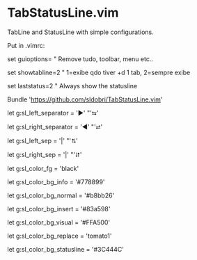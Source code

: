 TabStatusLine.vim
=================

TabLine and StatusLine with simple configurations.

Put in .vimrc:


set guioptions=                 " Remove tudo, toolbar, menu etc..

set showtabline=2               " 1=exibe qdo tiver +d 1 tab, 2=sempre exibe

set laststatus=2                " Always show the statusline



Bundle 'https://github.com/sldobri/TabStatusLine.vim'



let g:sl_left_separator      = '►'   "'⮀'

let g:sl_right_separator     = '◄'   "'⮂'

let g:sl_left_sep            = '|'   "'⮁'

let g:sl_right_sep           = '|'   "'⮃'



let g:sl_color_fg            = 'black'

let g:sl_color_bg_info       = '#778899'

let g:sl_color_bg_normal     = '#b8bb26'

let g:sl_color_bg_insert     = '#83a598'

let g:sl_color_bg_visual     = '#FFA500'

let g:sl_color_bg_replace    = 'tomato1'

let g:sl_color_bg_statusline = '#3C444C'



